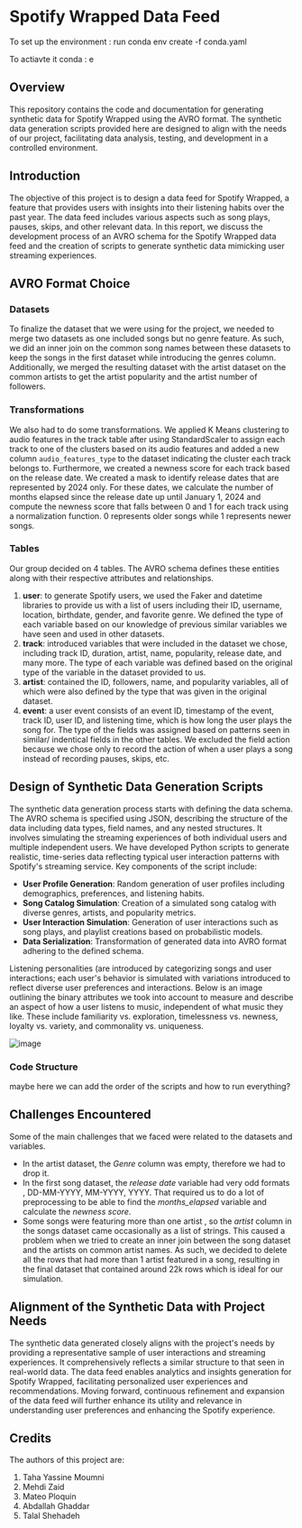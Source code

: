 # Spotify Wrapped Data Feed 
To set up the environment : run conda env create -f conda.yaml

To actiavte it conda :  e

## Overview
This repository contains the code and documentation for generating synthetic data for Spotify Wrapped using the AVRO format. The synthetic data generation scripts provided here are designed to align with the needs of our project, facilitating data analysis, testing, and development in a controlled environment.

## Introduction 
The objective of this project is to design a data feed for Spotify Wrapped, a feature that provides users with insights into their listening habits over the past year. The data feed includes various aspects such as song plays, pauses, skips, and other relevant data. In this report, we discuss the development process of an AVRO schema for the Spotify Wrapped data feed and the creation of scripts to generate synthetic data mimicking user streaming experiences.

## AVRO Format Choice 
### Datasets 
To finalize the dataset that we were using for the project, we needed to merge two datasets as one included songs but no genre feature. As such, we did an inner join on the common song names between these datasets to keep the songs in the first dataset while introducing the genres column. Additionally, we merged the resulting dataset  with the artist dataset on the common artists to get the artist popularity and the artist number of followers. 

### Transformations
We also had to do some transformations. We applied K Means clustering to audio features in the track table after using StandardScaler to assign each track to one of the clusters based on its audio features and added a new column `audio_features_type` to the dataset indicating the cluster each track belongs to. Furthermore, we created a newness score for each track based on the release date. We created a mask to identify release dates that are represented by 2024 only. For these dates, we calculate the number of months elapsed since the release date up until January 1, 2024 and compute the newness score that falls between 0 and 1 for each track using a normalization function. 0 represents older songs while 1 represents newer songs. 

### Tables 
Our group decided on 4 tables. The AVRO schema defines these entities along with their respective attributes and relationships.
1. **user**: to generate Spotify users, we used the Faker and datetime libraries to provide us with a list of users including their ID, username, location, birthdate, gender, and favorite genre. We defined the type of each variable based on our knowledge of previous similar variables we have seen and used in other datasets.
2. **track**: introduced variables that were included in the dataset we chose, including track ID, duration, artist, name, popularity, release date, and many more. The type of each variable was defined based on the original type of the variable in the dataset provided to us.
3. **artist**: contained the ID, followers, name, and popularity variables, all of which were also defined by the type that was given in the original dataset.
4. **event**: a user event consists of an event ID, timestamp of the event, track ID, user ID, and listening time, which is how long the user plays the song for. The type of the fields was assigned based on patterns seen in similar/ indentical fields in the other tables. We excluded the field action because we chose only to record the action of when a user plays a song instead of recording pauses, skips, etc.

## Design of Synthetic Data Generation Scripts
The synthetic data generation process starts with defining the data schema. The AVRO schema is specified using JSON, describing the structure of the data including data types, field names, and any nested structures. It involves simulating the streaming experiences of both individual users and multiple independent users. We have developed Python scripts to generate realistic, time-series data reflecting typical user interaction patterns with Spotify's streaming service. Key components of the script include:
- **User Profile Generation**: Random generation of user profiles including demographics, preferences, and listening habits.
- **Song Catalog Simulation**: Creation of a simulated song catalog with diverse genres, artists, and popularity metrics.
- **User Interaction Simulation**: Generation of user interactions such as song plays, and playlist creations based on probabilistic models.
- **Data Serialization**: Transformation of generated data into AVRO format adhering to the defined schema.

Listening personalities (are introduced by categorizing songs and user interactions; each user's behavior is simulated with variations introduced to reflect diverse user preferences and interactions. Below is an image outlining the binary attributes we took into account to measure and describe an aspect of how a user listens to music, independent of what music they like. These include familiarity vs. exploration, timelessness vs. newness, loyalty vs. variety, and commonality vs. uniqueness. 

![image](https://github.com/yassinex02/StreamAnalytics_GP/assets/144900363/4690d27c-2f7d-4820-83bd-c69e2b54b3ed)

### Code Structure 
maybe here we can add the order of the scripts and how to run everything?

## Challenges Encountered
Some of the main challenges that we faced were related to the datasets and variables. 
* In the artist dataset, the *Genre* column was empty, therefore we had to drop it. 
* In the first song dataset, the *release date* variable had very odd formats , DD-MM-YYYY, MM-YYYY, YYYY. That required us to do a lot of preprocessing to be able to find the *months_elapsed* variable and calculate the *newness score*. 
* Some songs were featuring more than one artist , so the *artist* column in the songs dataset came occasionally as a list of strings. This caused a problem when we tried to create an inner join between the song dataset and the artists on common artist names. As such, we decided to delete all the rows that had more than 1 artist featured in a song, resulting in the final dataset that contained around 22k rows which is ideal for our simulation. 

## Alignment of the Synthetic Data with Project Needs
The synthetic data generated closely aligns with the project's needs by providing a representative sample of user interactions and streaming experiences. It comprehensively reflects a similar structure to that seen in real-world data. The data feed enables analytics and insights generation for Spotify Wrapped, facilitating personalized user experiences and recommendations. Moving forward, continuous refinement and expansion of the data feed will further enhance its utility and relevance in understanding user preferences and enhancing the Spotify experience.

## Credits
The authors of this project are:
1. Taha Yassine Moumni
2. Mehdi Zaid
3. Mateo Ploquin 
4. Abdallah Ghaddar
5. Talal Shehadeh 
